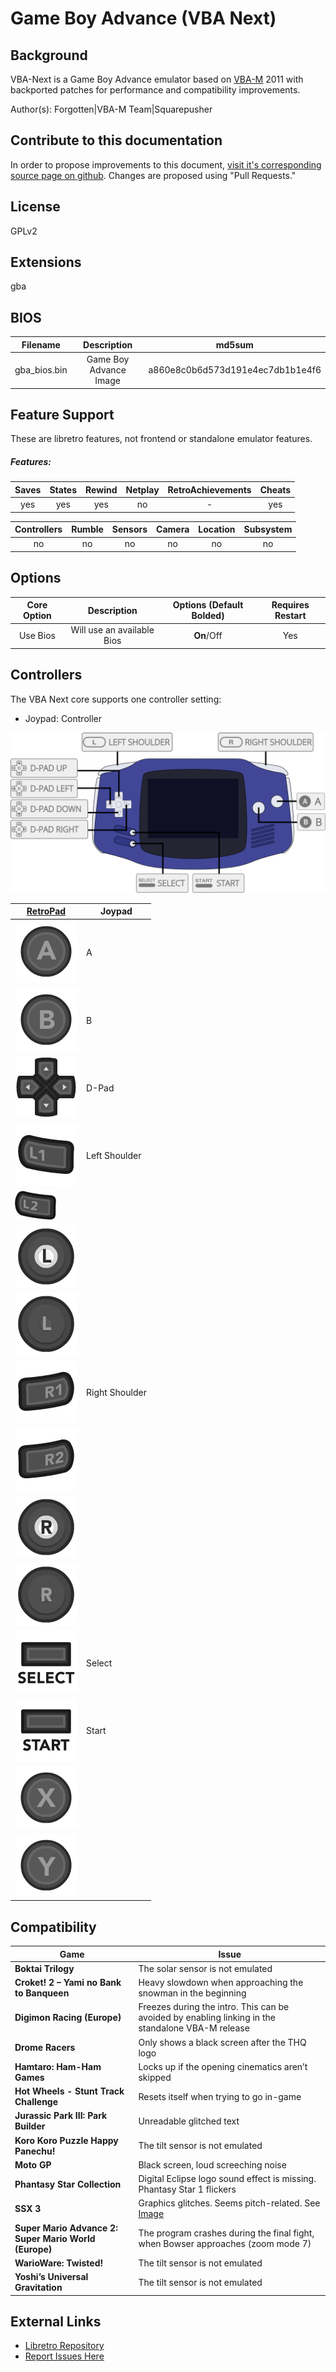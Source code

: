 # Game Boy Advance (VBA Next)

## Background

VBA-Next is a Game Boy Advance emulator based on [VBA-M](https://wiki.libretro.com/index.php?title=VBA-M) 2011 with backported patches for performance and compatibility improvements.

Author(s): Forgotten|VBA-M Team|Squarepusher

## Contribute to this documentation

In order to propose improvements to this document, [visit it's corresponding source page on github](https://github.com/libretro/docs/tree/master/docs/library/vba_next.md). Changes are proposed using "Pull Requests."

## License

GPLv2

## Extensions

gba

## BIOS

|   Filename    |    Description        |              md5sum              |
|:-------------:|:---------------------:|:--------------------------------:|
|gba_bios.bin   |Game Boy Advance Image | a860e8c0b6d573d191e4ec7db1b1e4f6 |

## Feature Support

These are libretro features, not frontend or standalone emulator features.

##### Features:

| Saves | States      | Rewind | Netplay | RetroAchievements | Cheats |
|:-----:|:-----------:|:------:|:-------:|:-----------------:|:------:|
|  yes  |    yes      | yes    |  no     |        -          | yes    |

| Controllers     | Rumble | Sensors | Camera | Location | Subsystem     |
|:---------------:|:------:|:-------:|:------:|:--------:|:-------------:|
|       no        | no     |   no    |  no    |   no     |      no       |

## Options

|   Core Option   |         Description        | Options (Default Bolded) | Requires Restart |
|:---------------:|:--------------------------:|:------------------------:|:-----------:|
| Use Bios        | Will use an available Bios |   **On**/Off             |   Yes       |


## Controllers

The VBA Next core supports one controller setting:

* Joypad: Controller

![Game Boy Advance_joypad_diagram](images/Controllers/Game-Boy-Advance_joypad.png)

| [RetroPad](RetroPad)                                           | Joypad |
|----------------------------------------------------------------|--------|
| ![RetroPad_A](images/RetroPad/Retro_A_Round.png)               |    A   |
| ![RetroPad_B](images/RetroPad/Retro_B_Round.png)               |    B   |
| ![RetroPad_Dpad](images/RetroPad/Retro_Dpad.png)               | D-Pad  |
| ![RetroPad_L1](images/RetroPad/Retro_L1.png)                   |Left Shoulder  |
| ![RetroPad_L2](images/RetroPad/Retro_L2_Temp.png)              |        |
| ![RetroPad_L3](images/RetroPad/Retro_L3.png)                   |        |
| ![RetroPad_Left_Stick](images/RetroPad/Retro_Left_Stick.png)   |        |
| ![RetroPad_R1](images/RetroPad/Retro_R1.png)                   |Right Shoulder |
| ![RetroPad_R2](images/RetroPad/Retro_R2.png)                   |        |
| ![RetroPad_R3](images/RetroPad/Retro_R3.png)                   |        |
| ![RetroPad_Right_Stick](images/RetroPad/Retro_Right_Stick.png) |        |
| ![RetroPad_Select](images/RetroPad/Retro_Select.png)           | Select |
| ![RetroPad_Start](images/RetroPad/Retro_Start.png)             | Start  |
| ![RetroPad_X](images/RetroPad/Retro_X_Round.png)               |        |
| ![RetroPad_Y](images/RetroPad/Retro_Y_Round.png)               |        |

## Compatibility

| Game                                  | Issue                          |
|---------------------------------------|--------------------------------|
|**Boktai Trilogy**                     | The solar sensor is not emulated|
|**Croket! 2 – Yami no Bank to Banqueen**|Heavy slowdown when approaching the snowman in the beginning|
|**Digimon Racing (Europe)**            |Freezes during the intro. This can be avoided by enabling linking in the standalone VBA-M release  |
|**Drome Racers**                       |Only shows a black screen after the THQ logo|
|**Hamtaro: Ham-Ham Games**             |Locks up if the opening cinematics aren’t skipped|
|**Hot Wheels - Stunt Track Challenge** |Resets itself when trying to go in-game|
|**Jurassic Park III: Park Builder**    |  	Unreadable glitched text     |
|**Koro Koro Puzzle Happy Panechu!**    |	The tilt sensor is not emulated|
|**Moto GP**                            | Black screen, loud screeching noise|
|**Phantasy Star Collection**           | Digital Eclipse logo sound effect is missing. Phantasy Star 1 flickers |
|**SSX 3**                              |  	Graphics glitches. Seems pitch-related. See [Image](images/Compatibility/VBA-Next_SSX-3.png)  |
|**Super Mario Advance 2: Super Mario World (Europe)** |The program crashes during the final fight, when Bowser approaches (zoom mode 7)  |
|**WarioWare: Twisted!**                |  	The tilt sensor is not emulated   |
|**Yoshi’s Universal Gravitation**      |   The tilt sensor is not emulated   |


## External Links

* [Libretro Repository](https://github.com/libretro/vba-next)
* [Report Issues Here](https://github.com/libretro/libretro-meta/issues)
